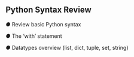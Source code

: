## Python Syntax Review

*●* Review basic Python syntax

*●* The ‘with’ statement

*●* Datatypes overview (list, dict, tuple, set, string)